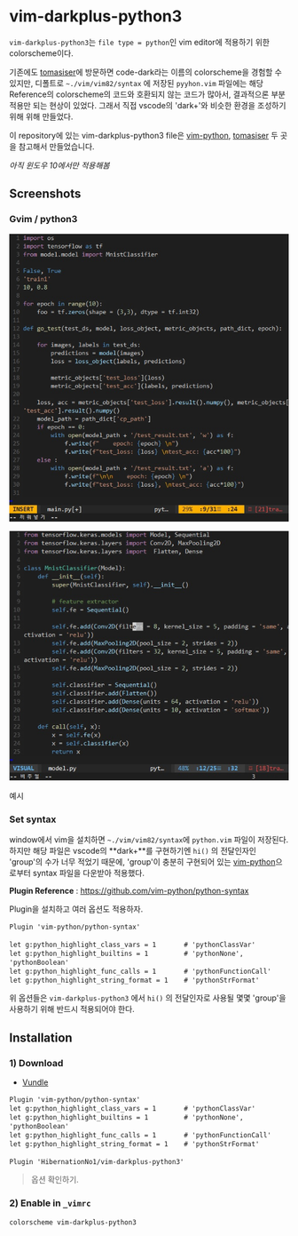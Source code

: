 # vim-darkplus-python3

`vim-darkplus-python3`는  `file type = python`인 vim editor에 적용하기 위한 colorscheme이다.

기존에도 [tomasiser](https://github.com/tomasiser)에 방문하면 code-dark라는 이름의  colorscheme을 경험할 수 있지만, 디폴트로 `~./vim/vim82/syntax` 에 저장된 `pyyhon.vim` 파일에는 해당 Reference의 colorscheme의 코드와 호환되지 않는 코드가 많아서, 결과적으론 부분 적용만 되는 현상이 있었다. 그래서 직접 vscode의 'dark+'와 비슷한 환경을 조성하기 위해 위해 만들었다.

이 repository에 있는 vim-darkplus-python3 file은 [vim-python](https://github.com/vim-python), [tomasiser](https://github.com/tomasiser) 두 곳을 참고해서 만들었습니다.



*아직 윈도우 10에서만 적용해봄*

## Screenshots

### Gvim / python3

![](https://github.com/HibernationNo1/TIL/blob/master/image/example1.jpg?raw=true)



![](https://github.com/HibernationNo1/TIL/blob/master/image/example2.jpg?raw=true)

예시



### Set syntax

window에서 vim을 설치하면 `~./vim/vim82/syntax`에 `python.vim` 파일이 저장된다. 하지만 해당 파일은 vscode의 **dark+**를 구현하기엔 `hi()` 의 전달인자인 'group'의 수가 너무 적었기 때문에,   'group'이 충분히 구현되어 있는 [vim-python](https://github.com/vim-python)으로부터 syntax 파일을 다운받아 적용했다.

**Plugin Reference** : https://github.com/vim-python/python-syntax

Plugin을 설치하고 여러 옵션도 적용하자.

```
Plugin 'vim-python/python-syntax'

let g:python_highlight_class_vars = 1 		# 'pythonClassVar'
let g:python_highlight_builtins = 1 		# 'pythonNone', 'pythonBoolean'
let g:python_highlight_func_calls = 1		# 'pythonFunctionCall'
let g:python_highlight_string_format = 1 	# 'pythonStrFormat'
```

위 옵션들은 `vim-darkplus-python3` 에서 `hi()` 의 전달인자로 사용될 몇몇  'group'을 사용하기 위해 반드시 적용되어야 한다.



## Installation

### 1) Download

- [Vundle](https://github.com/gmarik/vundle)

```
Plugin 'vim-python/python-syntax'
let g:python_highlight_class_vars = 1 		# 'pythonClassVar'
let g:python_highlight_builtins = 1 		# 'pythonNone', 'pythonBoolean'
let g:python_highlight_func_calls = 1		# 'pythonFunctionCall'
let g:python_highlight_string_format = 1 	# 'pythonStrFormat'

Plugin 'HibernationNo1/vim-darkplus-python3' 
```

> 옵션 확인하기.



### 2) Enable in `_vimrc`

```
colorscheme vim-darkplus-python3
```

